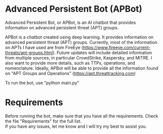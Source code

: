 # Advanced Persistent Bot (APBot)
Advanced Persistent Bot, or APBot, is an AI chatbot that provides information on advanced persistent threat (APT) groups.

APBot is a chatbot created using deep learning. It provides information on advanced persistent threat (APT) groups. Currently, most of the information on APTs I have used are from FireEye (https://www.fireeye.com/current-threats/apt-groups.html). Future updates will include detailed information from multiple sources, in particular CrowdStrike, Kaspersky, and MITRE. 
I also want to provide more details, such as TTPs, operations, and nomenclature. Ideally, APBot will be able to provide all the information found on "APT Groups and Operations" (https://apt.threattracking.com)

To run the bot, use "python main.py"

# Requirements
Before running the bot, make sure that you have all the requirements. Check the file "Requirements" for the full list.  
If you have any issues, let me know and I will try my best to assist you.
